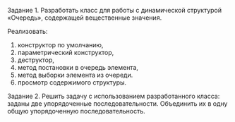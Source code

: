 Задание 1. Разработать класс для работы с динамической структурой «Очередь», содержащей вещественные значения.


Реализовать:
1. конструктор по умолчанию,
2. параметрический конструктор,
3. деструктор,
4. метод постановки в очередь элемента,
5. метод выборки элемента из очереди.
6. просмотр содержимого структуры.


Задание 2. Решить задачу с использованием разработанного класса: заданы две упорядоченные последовательности. Объединить их в одну
общую упорядоченную последовательность.
